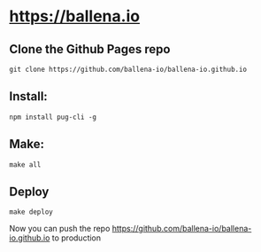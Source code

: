 # https://ballena.io

## Clone the Github Pages repo
`git clone https://github.com/ballena-io/ballena-io.github.io`

## Install:
`npm install pug-cli -g`

## Make:
`make all`

## Deploy
`make deploy`

Now you can push the repo https://github.com/ballena-io/ballena-io.github.io to production
